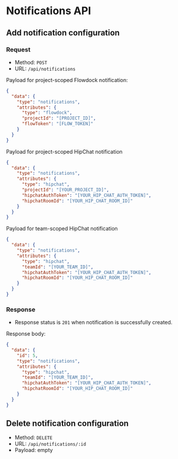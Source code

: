 
# Notifications API

## Add notification configuration

### Request

- Method: `POST`
- URL: `/api/notifications`

Payload for project-scoped Flowdock notification:
```json
{
  "data": {
    "type": "notifications",
    "attributes": {
      "type": "flowdock",
      "projectId": "[PROJECT_ID]",
      "flowToken": "[FLOW_TOKEN]"
    }
  }
}
```

Payload for project-scoped HipChat notification
```json
{
  "data": {
    "type": "notifications",
    "attributes": {
      "type": "hipchat",
      "projectId": "[YOUR_PROJECT_ID]",
      "hipchatAuthToken": "[YOUR_HIP_CHAT_AUTH_TOKEN]",
      "hipchatRoomId": "[YOUR_HIP_CHAT_ROOM_ID]"
    }
  }
}
```

Payload for team-scoped HipChat notification
```json
{
  "data": {
    "type": "notifications",
    "attributes": {
      "type": "hipchat",
      "teamId": "[YOUR_TEAM_ID]",
      "hipchatAuthToken": "[YOUR_HIP_CHAT_AUTH_TOKEN]",
      "hipchatRoomId": "[YOUR_HIP_CHAT_ROOM_ID]"
    }
  }
}
```

### Response

- Response status is `201` when notification is successfully created.

Response body:
```json
{
  "data": {
    "id": 5,
    "type": "notifications",
    "attributes": {
      "type": "hipchat",
      "teamId": "[YOUR_TEAM_ID]",
      "hipchatAuthToken": "[YOUR_HIP_CHAT_AUTH_TOKEN]",
      "hipchatRoomId": "[YOUR_HIP_CHAT_ROOM_ID]"
    }
  }
}
```

## Delete notification configuration

- Method: `DELETE`
- URL: `/api/notifications/:id`
- Payload: empty


